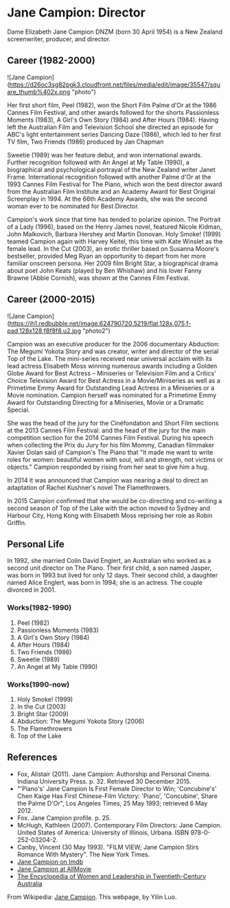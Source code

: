 # Jane Campion: Director

Dame Elizabeth Jane Campion DNZM (born 30 April 1954) is a New Zealand screenwriter, producer, and director.

## Career (1982-2000)

![Jane Campion] (https://d26oc3sg82pgk3.cloudfront.net/files/media/edit/image/35547/square_thumb%402x.png "photo")

Her first short film, Peel (1982), won the Short Film Palme d'Or 
        at the 1986 Cannes Film Festival, and other awards followed for 
        the shorts Passionless Moments (1983), A Girl's Own Story (1984) 
        and After Hours (1984). Having left the Australian Film and Television 
        School she directed an episode for ABC's light entertainment series 
        Dancing Daze (1986), which led to her first TV film, Two Friends (1986) produced by Jan Chapman

 Sweetie (1989) was her feature debut, and won international awards. 
        Further recognition followed with An Angel at My Table (1990), a 
        biographical and psychological portrayal of the New Zealand writer 
        Janet Frame. International recognition followed with another Palme d'Or 
        at the 1993 Cannes Film Festival for The Piano, which won the best director 
        award from the Australian Film Institute and an Academy Award for 
        Best Original Screenplay in 1994. At the 66th Academy Awards, 
        she was the second woman ever to be nominated for Best Director.

Campion's work since that time has tended to polarize opinion. 
        The Portrait of a Lady (1996), based on the Henry James novel, 
        featured Nicole Kidman, John Malkovich, Barbara Hershey and Martin Donovan. 
        Holy Smoke! (1999) teamed Campion again with Harvey Keitel, this time with 
        Kate Winslet as the female lead. In the Cut (2003), an erotic thriller based 
        on Susanna Moore's bestseller, provided Meg Ryan an opportunity to depart 
        from her more familiar onscreen persona. Her 2009 film Bright Star, a 
        biographical drama about poet John Keats (played by Ben Whishaw) and his 
        lover Fanny Brawne (Abbie Cornish), was shown at the Cannes Film Festival.

 ## Career (2000-2015)

![Jane Campion] (https://ih1.redbubble.net/image.624790720.5219/flat,128x,075,f-pad,128x128,f8f8f8.u2.jpg "photo2")

Campion was an executive producer for the 2006 documentary Abduction: 
        The Megumi Yokota Story and was creator, writer and director of the serial
         Top of the Lake. The mini-series received near universal acclaim with its 
         lead actress Elisabeth Moss winning numerous awards including a Golden Globe 
         Award for Best Actress – Miniseries or Television Film and a Critics' Choice 
         Television Award for Best Actress in a Movie/Miniseries as well as a Primetime 
         Emmy Award for Outstanding Lead Actress in a Miniseries or a Movie nomination. 
         Campion herself was nominated for a Primetime Emmy Award for Outstanding Directing 
         for a Miniseries, Movie or a Dramatic Special.

She was the head of the jury for the Cinéfondation and Short Film sections 
        at the 2013 Cannes Film Festival. and the head of the jury for the main 
        competition section for the 2014 Cannes Film Festival. During his speech when 
        collecting the Prix du Jury for his film Mommy, Canadian filmmaker Xavier Dolan 
        said of Campion's The Piano that "It made me want to write roles for women: 
        beautiful women with soul, will and strength, not victims or objects." 
        Campion responded by rising from her seat to give him a hug.

In 2014 it was announced that Campion was nearing a deal to direct an adaptation 
        of Rachel Kushner's novel The Flamethrowers.       

In 2015 Campion confirmed that she would be co-directing and co-writing a second 
            season of Top of the Lake with the action moved to Sydney and Harbour City, 
            Hong Kong with Elisabeth Moss reprising her role as Robin Griffin.

## Personal Life

In 1992, she married Colin David Englert, an Australian who worked as a second 
        unit director on The Piano. Their first child, a son named Jasper, was born in 
        1993 but lived for only 12 days. Their second child, a daughter named Alice Englert,
         was born in 1994; she is an actress. The couple divorced in 2001.


### Works(1982-1990)

1. Peel (1982)
2. Passionless Moments (1983)
3. A Girl's Own Story (1984)
4. After Hours (1984)
5. Two Friends (1986)
6. Sweetie (1989)
7. An Angel at My Table (1990)


### Works(1990-now)

1. Holy Smoke! (1999)
2. In the Cut (2003)
3. Bright Star (2009)
4. Abduction: The Megumi Yokota Story (2006)
5. The Flamethrowers
6. Top of the Lake
                          
## References
- Fox, Alistair (2011). Jane Campion: Authorship and Personal Cinema. Indiana University Press. p. 32. Retrieved 30 December 2015.
- "'Piano's' Jane Campion Is First Female Director to Win; 'Concubine's' Chen Kaige Has First Chinese-Film Victory: 'Piano', 'Concubine', Share the Palme D'Or", Los Angeles Times, 25 May 1993; retrieved 6 May 2012.
- Fox. Jane Campion profile. p. 25.
- McHugh, Kathleen (2007). Contemporary Film Directors: Jane Campion. United States of America: University of Illinois, Urbana. ISBN 978-0-252-03204-2.
- Canby, Vincent (30 May 1993). "FILM VIEW; Jane Campion Stirs Romance With Mystery". The New York Times.
- [Jane Campion on Imdb](https://www.imdb.com/name/nm0001005/)
- [Jane Campion at AllMovie](https://www.allmovie.com/artist/p83988)
- [The Encyclopedia of Women and Leadership in Twentieth-Century Australia](http://www.womenaustralia.info/leaders/biogs/WLE0293b.htm)

From Wikipedia: [Jane Campion](https://en.wikipedia.org/wiki/Jane_Campion). This webpage, by Yilin Luo.





